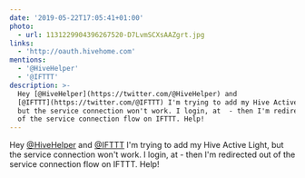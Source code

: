 ```yaml
---
date: '2019-05-22T17:05:41+01:00'
photo:
  - url: 1131229904396267520-D7LvmSCXsAAZgrt.jpg
links:
  - 'http://oauth.hivehome.com'
mentions:
  - '@HiveHelper'
  - '@IFTTT'
description: >-
  Hey [@HiveHelper](https://twitter.com/@HiveHelper) and
  [@IFTTT](https://twitter.com/@IFTTT) I'm trying to add my Hive Active Light,
  but the service connection won't work. I login, at  - then I'm redirected out
  of the service connection flow on IFTTT. Help!
---
```

Hey [@HiveHelper](https://twitter.com/@HiveHelper) and [@IFTTT](https://twitter.com/@IFTTT) I'm trying to add my Hive Active Light, but the service connection won't work. I login, at  - then I'm redirected out of the service connection flow on IFTTT. Help! 
